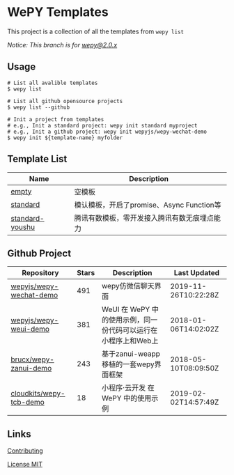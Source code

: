 # WePY Templates

This project is a collection of all the templates from `wepy list`

*Notice: This branch is for wepy@2.0.x* 

## Usage

```
# List all avalible templates
$ wepy list

# List all github opensource projects
$ wepy list --github

# Init a project from templates
# e.g., Init a standard project: wepy init standard myproject
# e.g., Init a github project: wepy init wepyjs/wepy-wechat-demo
$ wepy init ${template-name} myfolder
```

## Template List

| Name | Description |
| --- | --- |
| [empty](https://github.com/wepyjs/wepy_templates/tree/master/templates/empty) | 空模板 |
| [standard](https://github.com/wepyjs/wepy_templates/tree/master/templates/standard) | 模认模板，开启了promise、Async Function等 |
| [standard-youshu](https://github.com/wepyjs/wepy_templates/tree/master/templates/standard-youshu) | 腾讯有数模板，零开发接入腾讯有数无痕埋点能力 |

## Github Project

| Repository | Stars | Description | Last Updated |
| --- | --- | --- | --- |
| [wepyjs/wepy-wechat-demo](https://github.com/wepyjs/wepy-wechat-demo) | 491 | wepy仿微信聊天界面 | 2019-11-26T10:22:28Z |
| [wepyjs/wepy-weui-demo](https://github.com/wepyjs/wepy-weui-demo) | 381 | WeUI 在 WePY 中的使用示例，同一份代码可以运行在小程序上和Web上 | 2018-01-06T14:02:02Z |
| [brucx/wepy-zanui-demo](https://github.com/brucx/wepy-zanui-demo) | 243 | 基于zanui-weapp移植的一套wepy界面框架 | 2018-05-10T08:09:50Z |
| [cloudkits/wepy-tcb-demo](https://github.com/cloudkits/wepy-tcb-demo) | 18 | 小程序·云开发 在 WePY 中的使用示例 | 2019-02-02T14:57:49Z |

## Links

[Contributing](https://github.com/wepyjs/wepy-templates/blob/master/CONTRIBUTING.md)

[License MIT](https://github.com/wepyjs/wepy-templates/blob/master/LICENSE)


